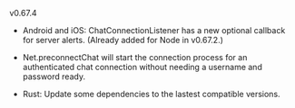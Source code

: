 v0.67.4

- Android and iOS: ChatConnectionListener has a new optional callback for server alerts.
  (Already added for Node in v0.67.2.)

- Net.preconnectChat will start the connection process for an authenticated chat connection
  without needing a username and password ready.

- Rust: Update some dependencies to the lastest compatible versions.
